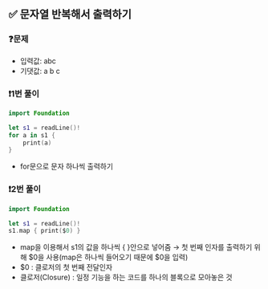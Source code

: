 ## ✅ 문자열 반복해서 출력하기

### ❓문제
- 입력값: abc
- 기댓값: a
        b
        c

### ❗️1번 풀이
```swift
import Foundation

let s1 = readLine()!
for a in s1 {
    print(a)
}
```
- for문으로 문자 하나씩 출력하기

### ❗️2번 풀이
```swift
import Foundation

let s1 = readLine()!
s1.map { print($0) }
```
- map을 이용해서 s1의 값을 하나씩 { }안으로 넣어줌 → 첫 번째 인자를 출력하기 위해 $0을 사용(map은 하나씩 들어오기 때문에 $0을 입력)
- $0 : 클로저의 첫 번째 전달인자
- 클로저(Closure) : 일정 기능을 하는 코드를 하나의 블록으로 모아놓은 것
